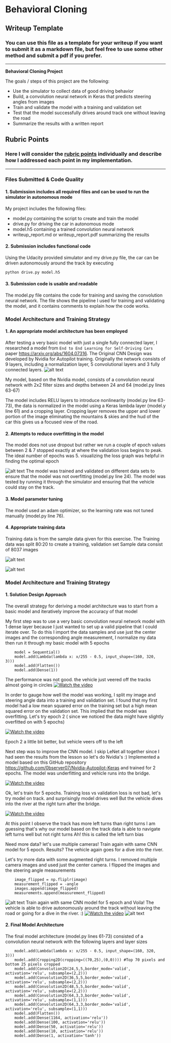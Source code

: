 # **Behavioral Cloning** 

## Writeup Template

### You can use this file as a template for your writeup if you want to submit it as a markdown file, but feel free to use some other method and submit a pdf if you prefer.

---

**Behavioral Cloning Project**

The goals / steps of this project are the following:
* Use the simulator to collect data of good driving behavior
* Build, a convolution neural network in Keras that predicts steering angles from images
* Train and validate the model with a training and validation set
* Test that the model successfully drives around track one without leaving the road
* Summarize the results with a written report


[//]: # (Image References)

[cnn_design]: ./9-layer-ConvNet-model.png "Nvidia Autopilot CNN Architecture"
[log]: ./output/driving_log.jpg "Driving Log CSV"
[flipped]: ./output/flipped.JPG "Flipped Image and Inverted Steering Angle"
[vis]: ./output/vis1.JPG "Training Data Visualization"
[run3-loss]: ./output/run3-loss.png "Ex. Overfitting on run 3"
[run5-loss]: ./output/run5-loss.png "Loss Graph on run 5"

## Rubric Points
### Here I will consider the [rubric points](https://review.udacity.com/#!/rubrics/432/view) individually and describe how I addressed each point in my implementation.  

---
### Files Submitted & Code Quality

#### 1. Submission includes all required files and can be used to run the simulator in autonomous mode

My project includes the following files:
* model.py containing the script to create and train the model
* drive.py for driving the car in autonomous mode
* model.h5 containing a trained convolution neural network 
* writeup_report.md or writeup_report.pdf summarizing the results

#### 2. Submission includes functional code
Using the Udacity provided simulator and my drive.py file, the car can be driven autonomously around the track by executing 
```sh
python drive.py model.h5
```

#### 3. Submission code is usable and readable

The model.py file contains the code for training and saving the convolution neural network.
The file shows the pipeline I used for training and validating the model, and it contains comments to explain how the code works.

### Model Architecture and Training Strategy

#### 1. An appropriate model architecture has been employed

After testing a very basic model with just a single fully connected layer, I researched a model from  `End to End Learning for Self-Driving Cars` paper https://arxiv.org/abs/1604.07316. The Original CNN Design was developed by Nvidia for Autopilot training. Originally the network consists of 9 layers, including a normalization layer, 5 convolutional layers and 3 fully connected layers.
![alt text][cnn_design]

 
My model, based on the Nvidia model, consists of a convolution neural network with 2x2 filter sizes and depths between 24 and 64 (model.py lines 63-67) 

The model includes RELU layers to introduce nonlinearity (model.py line 63-73), the data is normalized in the model using a Keras lambda layer (model.y line 61) and a cropping layer. Cropping layer removes the upper and lower portion of the image eliminating the mountains & skies and the hud of the car this gives us a focused view of the road.

#### 2. Attempts to reduce overfitting in the model

The model does not use dropout but rather we run a couple of epoch values between 2 & 7 stopped exactly at where the validation loss begins to peak. The ideal number of epochs was 5. visualizing the loss graph was helpful in finding the optimal epoch

![alt text][run3-loss]
The model was trained and validated on different data sets to ensure that the model was not overfitting (model.py line 24). The model was tested by running it through the simulator and ensuring that the vehicle could stay on the track.

#### 3. Model parameter tuning

The model used an adam optimizer, so the learning rate was not tuned manually (model.py line 76).

#### 4. Appropriate training data

Training data is from the sample data given for this exercise.
The Training data was split 80:20 to create a training, validation set
Sample data consist of 8037 images

![alt text][log]

![alt text][vis]

### Model Architecture and Training Strategy

#### 1. Solution Design Approach

The overall strategy for deriving a model architecture was to start from a basic model and iteratively improve the 
accuracy of that model

My first step was to use a very basic convolution neural network model with 1 dense layer because I just wanted to set up a valid pipeline that I could iterate over. To do this I import the data samples and use just the center images and the corresponding angle measurement,
I normalize my data then run it through my basic model with 5 epochs

        model = Sequential()
        model.add(Lambda(lambda x: x/255 - 0.5, input_shape=(160, 320, 3)))
        model.add(Flatten())
        model.add(Dense(1))

The performance was not good. the vehicle just veered off the tracks almost going in circles
[![Watch the video](https://img.youtube.com/vi/-S8UjA13aQY/default.jpg)](https://youtu.be/-S8UjA13aQY)

In order to gauge how well the model was working, I split my image and steering angle data into a training and validation set. I found that my first model had a low mean squared error on the training set but a high mean squared error on the validation set. This implied that the model was overfitting. Let's try epoch 2 ( since we noticed the data might have slightly overfitted on with 5 epochs)

[![Watch the video](https://img.youtube.com/vi/QGgGpJtCahY/default.jpg)](https://youtu.be/QGgGpJtCahY)

Epoch 2 a little bit better, but vehicle veers off to the left

Next step was to improve the CNN model. I skip LeNet all together since I had seen the results from the lesson so let's do Nvidia's  :)
Implemented a model based on this GitHub repository https://github.com/0bserver07/Nvidia-Autopilot-Keras
and trained for 2 epochs. The model was underfitting and vehicle runs into the bridge.

[![Watch the video](https://img.youtube.com/vi/9aulrl-H7ZM/default.jpg)](https://youtu.be/9aulrl-H7ZM)

Ok, let's train for 5 epochs. Training loss vs validation loss is not bad, let's try model on track.
and surprisingly model drives well But the vehicle dives into the river at the right turn after the bridge.

[![Watch the video](https://img.youtube.com/vi/sEglDtG8m6o/default.jpg)](https://youtu.be/sEglDtG8m6o)

At this point I observe the track has more left turns than right turns I am guessing that's
why our model based on the track data is able to navigate left turns well but not right turns
Ah! this is called the  left turn bias

Need more data? let's use multiple cameras! Train again with same CNN model for 5 epoch. Results? The vehicle again goes for a 
dive into the river.

Let's try more data with some augmented right turns. I removed multiple camera images
and used just the center camera. I flipped the images and the steering angle measurements

        image_flipped = np.fliplr(image)
        measurement_flipped = -angle
        images.append(image_flipped)
        measurements.append(measurement_flipped)

![alt text][flipped]
Train again with same CNN model for 5 epoch and Voila! 
The vehicle is able to drive autonomously around the track without leaving the road or going for a dive in the river. :)
[![Watch the video](https://img.youtube.com/vi/2ptZBSjly38/default.jpg)](https://youtu.be/2ptZBSjly38)
![alt text][run5-loss]

#### 2. Final Model Architecture

The final model architecture (model.py lines 61-73) consisted of a convolution neural network with the following layers and layer sizes

        model.add(Lambda(lambda x: x/255 - 0.5, input_shape=(160, 320, 3)))
        model.add(Cropping2D(cropping=((70,25),(0,0)))) #Top 70 pixels and bottom 25 pixels cropped
        model.add(Convolution2D(24,5,5,border_mode='valid', activation='relu', subsample=(2,2)))
        model.add(Convolution2D(36,5,5,border_mode='valid', activation='relu', subsample=(2,2)))
        model.add(Convolution2D(48,5,5,border_mode='valid', activation='relu', subsample=(2,2)))
        model.add(Convolution2D(64,3,3,border_mode='valid', activation='relu', subsample=(1,1)))
        model.add(Convolution2D(64,3,3,border_mode='valid', activation='relu', subsample=(1,1)))
        model.add(Flatten())
        model.add(Dense(1164, activation='relu'))
        model.add(Dense(100, activation='relu'))
        model.add(Dense(50, activation='relu'))
        model.add(Dense(10, activation='relu'))
        model.add(Dense(1, activation='tanh'))
